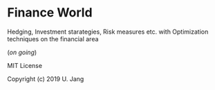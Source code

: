 # Finance World
Hedging, Investment starategies, Risk measures etc. with Optimization techniques on the financial area

(*on going*)




MIT License

Copyright (c) 2019 U. Jang
